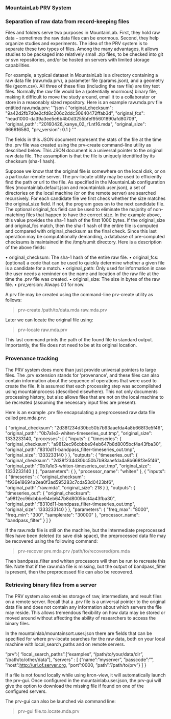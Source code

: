 ### MountainLab PRV System

### Separation of raw data from record-keeping files

Files and folders serve two purposes in MountainLab. First, they hold raw data – sometimes the raw data files can be enormous. Second, they help organize studies and experiments. The idea of the PRV system is to separate these two types of files. Among the many advantages, it allows studies to be packaged into relatively small .zip files, to be checked into git or svn repositories, and/or be hosted on servers with limited storage capabilities.

For example, a typical dataset in MountainLab is a directory containing a raw data file (raw.mda.prv), a parameter file (params.json), and a geometry file (geom.csv). All three of these files (including the raw file) are tiny text files. Normally the raw file would be a (potentially enormous) binary file, making it difficult to move the study around, email it to a collaborator or store in a reasonably sized repository. Here is an example raw.mda.prv file entitled raw.mda.prv:
'''json
{
    "original_checksum": "9a42d2fb7d0e2cfd8c206c2ddc30640472ffab3d",
    "original_fcs": "head1000-da39a3ee5e6b4b0d3255bfef95601890afd80709",
    "original_path": "20160426_kanye_02_r1.nt16.mda",
    "original_size": 666616580,
    "prv_version": 0.1
}
'''

The fields in this JSON document represent the stats of the file at the time the .prv file was created using the prv-create command-line utility as described below. This JSON document is a universal pointer to the original raw data file. The assumption is that the file is uniquely identified by its checksum (sha-1 hash).

Suppose we know that the original file is somewhere on the local disk, or on a particular remote server. The prv-locate utility may be used to efficiently find the path or url to the file. As specified in the MountainLab configuration files (mountainlab.default.json and mountainlab.user.json), a set of directories on the local machine (or on the remote server) are searched recursively. For each candidate file we first check whether the size matches the original_size field. If not, the program goes on to the next candidate file. The optional original_fcs field can be used to eliminate the majority of non-matching files that happen to have the correct size. In the example above, this value provides the sha-1 hash of the first 1000 bytes. If the original_size and original_fcs match, then the sha-1 hash of the entire file is computed and compared with original_checksum as the final check. Since this last operation may be computationally demanding, a database of pre-computed checksums is maintained in the /tmp/sumit directory. Here is a description of the above fields:

•	original_checksum: The sha-1 hash of the entire raw file.
•	original_fcs: (optional) a code that can be used to quickly determine whether a given file is a candidate for a match.
•	original_path: Only used for information in case the user needs a reminder on the name and location of the raw file at the time the .prv file was created.
•	original_size: The size in bytes of the raw file.
•	prv_version: Always 0.1 for now.


A prv file may be created using the command-line prv-create utility as follows:

> prv-create /path/to/data.mda raw.mda.prv

Later we can locate the original file using:

> prv-locate raw.mda.prv

This last command prints the path of the found file to standard output. Importantly, the file does not need to be at its original location.

### Provenance tracking

The PRV system does more than just provide universal pointers to large files. The .prv extension stands for 'provenance', and these files can also contain information about the sequence of operations that were used to create the file. It is assumed that each processing step was accomplished using mountainprocess (described elsewhere). This not only documents processing history, but also allows files that are not on the local machine to be recreated (assuming the necessary input files are present).

Here is an example .prv file encapsulating a preprocessed raw data file called pre.mda.prv:

{
    "original_checksum": "2d38f234d30bc50b7b93aaefda4a8b668f3e5f46",
    "original_path": "0b7a1e3-whiten-timeseries_out.tmp",
    "original_size": 1333233140,
    "processes": [
        {
            "inputs": {
                "timeseries": {
                    "original_checksum": "a9812ec96cbbbe94eb647b8d8005bcf4a43fba30",
                    "original_path":”8310d11-bandpass_filter-timeseries_out.tmp",
                    "original_size": 1333233140
                }
            },
            "outputs": {
                "timeseries_out": {
                    "original_checksum": "2d38f234d30bc50b7b93aaefda4a8b668f3e5f46",
                    "original_path":”0b7a1e3-whiten-timeseries_out.tmp",
                    "original_size": 1333233140
                }
            },
            "parameters": {
            },
            "processor_name": "whiten"
        },
        {
            "inputs": {
                "timeseries": {
                    "original_checksum": "f936e18694a2ea0f3ad595283c7cda53d0423bf6",
                    "original_path":”raw.mda",
                    "original_size": 218
                }
            },
            "outputs": {
                "timeseries_out": {
                    "original_checksum": "a9812ec96cbbbe94eb647b8d8005bcf4a43fba30",
                    "original_path":”8310d11-bandpass_filter-timeseries_out.tmp",
                    "original_size": 1333233140
                }
            },
            "parameters": {
                "freq_max": "8000",
                "freq_min": "300",
                "samplerate": "30000"
            },
            "processor_name": "bandpass_filter"
        }
    ]
}

If the raw.mda file is still on the machine, but the intermediate preprocessed files have been deleted (to save disk space), the preprocessed data file may be recovered using the following command:

> prv-recover pre.mda.prv /path/to/recovered/pre.mda

Then bandpass_filter and whiten processors will then be run to recreate this file. Note that if the raw.mda file is missing, but the output of bandpass_filter is present, then the preprocessed file can also be recovered.

### Retrieving binary files from a server

The PRV system also enables storage of raw, intermediate, and result files on a remote server. Recall that a .prv file is a universal pointer to the original data file and does not contain any information about which servers the file may reside. This allows tremendous flexibility on how data may be stored or moved around without affecting the ability of researchers to access the binary files.

In the mountainlab/mountainsort.user.json there are fields that can be specified for where prv-locate searches for the raw data, both on your local machine with local_search_paths and on remote servers.

“prv”:{
	“local_search_paths”:[“examples”, “/path/to/your/data/dir”, “/path/to/other/data”],
	“servers” : [
		{“name”:”myserver”,
”passcode”:””,
”host”:http://url.of.server.org,
”port”:0000,
”path”:”/path/to/prv”}
		]
	}

If a file is not found locally while using kron-view, it will automatically launch the prv-gui. Once configured in the mountainlab.user.json, the prv-gui will give the option to download the missing file if found on one of the configured servers.

The prv-gui can also be launched via command line:

>prv-gui file.to.locate.mda.prv
